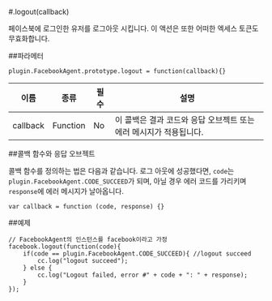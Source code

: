 #.logout(callback)

페이스북에 로그인한 유저를 로그아웃 시킵니다. 이 액션은 또한 어떠한 엑세스 토큰도 무효화합니다.

##파라메터

```자바스크립트
plugin.FacebookAgent.prototype.logout = function(callback){}
```

|이름|종류|필수|설명|
|---|---|---|---|
|callback|Function|No|이 콜백은 결과 코드와 응답 오브젝트 또는 에러 메시지가 적용됩니다.|

##콜백 함수와 응답 오브젝트

콜백 함수를 정의하는 법은 다음과 같습니다. 로그 아웃에 성공했다면, `code`는 `plugin.FacebookAgent.CODE_SUCCEED`가 되며, 아닐 경우 에러 코드를 가리키며 `response`에 에러 메시지가 날아옵니다.

```자바스크립트
var callback = function (code, response) {}
```

##예제

```자바스크립트
// FacebookAgent의 인스턴스를 facebook이라고 가정
facebook.logout(function(code){
    if(code == plugin.FacebookAgent.CODE_SUCCEED){ //logout succeed
        cc.log("logout succeed");
    } else {
        cc.log("Logout failed, error #" + code + ": " + response);
    }
});
```
